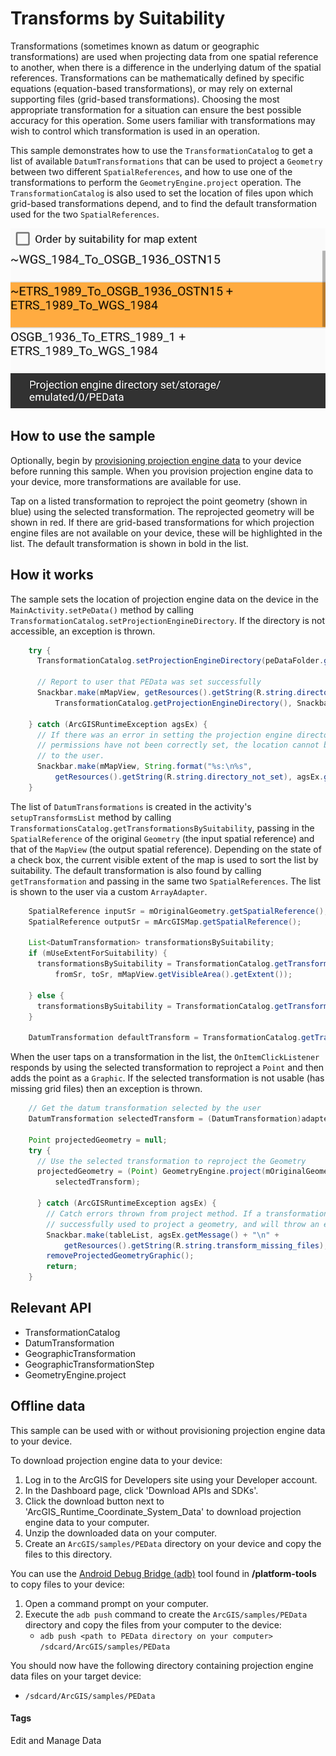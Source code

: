 # Transforms by Suitability
Transformations (sometimes known as datum or geographic transformations) are used when projecting data from one spatial reference to another, when there is a difference in the underlying datum of the spatial references. Transformations can be mathematically defined by specific equations (equation-based transformations), or may rely on external supporting files (grid-based transformations). Choosing the most appropriate transformation for a situation can ensure the best possible accuracy for this operation. Some users familiar with transformations may wish to control which transformation is used in an operation.

This sample demonstrates how to use the `TransformationCatalog` to get a list of available `DatumTransformations` that can be used to project a `Geometry` between two different `SpatialReferences`, and how to use one of the transformations to perform the `GeometryEngine.project` operation. The `TransformationCatalog` is also used to set the location of files upon which grid-based transformations depend, and to find the default transformation used for the two `SpatialReferences`.

![Transforms By Suitability App](transforms-by-suitability.png)

## How to use the sample
Optionally, begin by [provisioning projection engine data](#provision-your-device) to your device before running this sample. When you provision projection engine data to your device, more transformations are available for use.

Tap on a listed transformation to reproject the point geometry (shown in blue) using the selected transformation. The reprojected geometry will be shown in red. If there are grid-based transformations for which projection engine files are not available on your device, these will be highlighted in the list. The default transformation is shown in bold in the list.

## How it works
The sample sets the location of projection engine data on the device in the `MainActivity.setPeData()` method by calling `TransformationCatalog.setProjectionEngineDirectory`. If the directory is not accessible, an exception is thrown.

```java
    try {
      TransformationCatalog.setProjectionEngineDirectory(peDataFolder.getAbsolutePath());

      // Report to user that PEData was set successfully
      Snackbar.make(mMapView, getResources().getString(R.string.directory_set)  +
          TransformationCatalog.getProjectionEngineDirectory(), Snackbar.LENGTH_LONG).show();

    } catch (ArcGISRuntimeException agsEx) {
      // If there was an error in setting the projection engine directory, the location may not exist, or if
      // permissions have not been correctly set, the location cannot be accessed. Report the error message
      // to the user.
      Snackbar.make(mMapView, String.format("%s:\n%s",
          getResources().getString(R.string.directory_not_set), agsEx.getMessage()), Snackbar.LENGTH_LONG).show();
    }
```

The list of `DatumTransformations` is created in the activity's `setupTransformsList` method by calling `TransformationsCatalog.getTransformationsBySuitability`, passing in the `SpatialReference` of the original `Geometry` (the input spatial reference) and that of the `MapView` (the output spatial reference). Depending on the state of a check box, the current visible extent of the map is used to sort the list by suitability. The default transformation is also found by calling `getTransformation` and passing in the same two `SpatialReferences`. The list is shown to the user via a custom `ArrayAdapter`.

```java
    SpatialReference inputSr = mOriginalGeometry.getSpatialReference();
    SpatialReference outputSr = mArcGISMap.getSpatialReference();

    List<DatumTransformation> transformationsBySuitability;
    if (mUseExtentForSuitability) {
      transformationsBySuitability = TransformationCatalog.getTransformationsBySuitability(
          fromSr, toSr, mMapView.getVisibleArea().getExtent());

    } else {
      transformationsBySuitability = TransformationCatalog.getTransformationsBySuitability(inputSr, outputSr);
    }

    DatumTransformation defaultTransform = TransformationCatalog.getTransformation(inputSr, outputSr);
```

When the user taps on a transformation in the list, the `OnItemClickListener` responds by using the selected transformation to reproject a `Point` and then adds the point as a `Graphic`. If the selected transformation is not usable (has missing grid files) then an exception is thrown.

```java
    // Get the datum transformation selected by the user
    DatumTransformation selectedTransform = (DatumTransformation)adapterView.getAdapter().getItem(i);

    Point projectedGeometry = null;
    try {
      // Use the selected transformation to reproject the Geometry
      projectedGeometry = (Point) GeometryEngine.project(mOriginalGeometry, mMapView.getSpatialReference(),
          selectedTransform);

      } catch (ArcGISRuntimeException agsEx) {
        // Catch errors thrown from project method. If a transformation is missing grid files, then it cannot be
        // successfully used to project a geometry, and will throw an exception.
        Snackbar.make(tableList, agsEx.getMessage() + "\n" +
            getResources().getString(R.string.transform_missing_files), Snackbar.LENGTH_LONG).show();
        removeProjectedGeometryGraphic();
        return;
    }
```

## Relevant API
* TransformationCatalog
* DatumTransformation
* GeographicTransformation
* GeographicTransformationStep
* GeometryEngine.project

## Offline data
This sample can be used with or without provisioning projection engine data to your device.

To download projection engine data to your device:
1. Log in to the ArcGIS for Developers site using your Developer account.
2. In the Dashboard page, click 'Download APIs and SDKs'.
3. Click the download button next to 'ArcGIS_Runtime_Coordinate_System_Data' to download projection engine data to your computer.
4. Unzip the downloaded data on your computer.
3. Create an `ArcGIS/samples/PEData` directory on your device and copy the files to this directory.

You can use the [Android Debug Bridge (adb)](https://developer.android.com/guide/developing/tools/adb.html) tool found in **<sdk-dir>/platform-tools** to copy files to your device:
1. Open a command prompt on your computer.
2. Execute the `adb push` command to create the `ArcGIS/samples/PEData` directory and copy the files from your computer to the device:
	* `adb push <path to PEData directory on your computer> /sdcard/ArcGIS/samples/PEData`

You should now have the following directory containing projection engine data files on your target device:
  * `/sdcard/ArcGIS/samples/PEData`
  
#### Tags
Edit and Manage Data